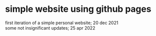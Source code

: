 # simple website using github pages
first iteration of a simple personal website; 20 dec 2021\
some not insignificant updates; 25 apr 2022
